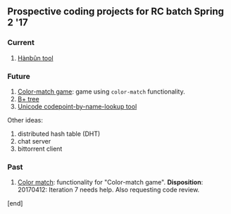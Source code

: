 ## Prospective coding projects for RC batch Spring 2 '17

### Current

 1. [Hànbûn tool](hanbun-columns.md)

### Future

 1. [Color-match game](color-match-game.md): game using `color-match` functionality.
 1. [B+ tree](b-trees.md)
 1. [Unicode codepoint-by-name-lookup tool](codepoint-by-character-name.md)

Other ideas:

 1. distributed hash table (DHT)
 1. chat server
 1. bittorrent client

### Past

 1. [Color match](color-match.md): functionality for "Color-match game". **Disposition**: 20170412: Iteration 7 needs help. Also requesting code review.

[end]
